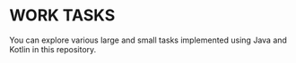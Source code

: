 # WORK TASKS
You can explore various large and small tasks implemented using Java and Kotlin in this repository.
